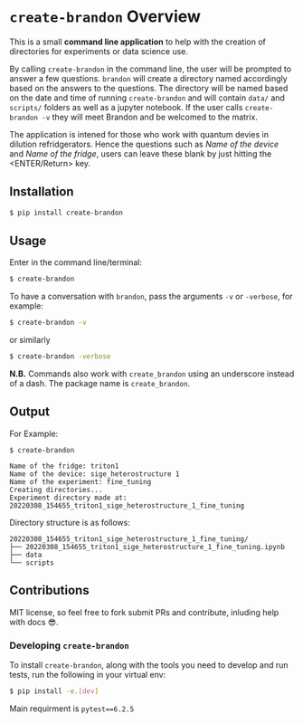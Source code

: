 # `create-brandon` Overview

This is a small **command line application** to help with the creation of directories for experiments or data science use.

By calling `create-brandon` in the command line, the user will be prompted to answer a few questions. `brandon` will create a directory named accordingly based on the answers to the questions. The directory will be named based on the date and time of running `create-brandon` and
will contain `data/` and `scripts/` folders as well as a jupyter notebook. If the user calls `create-brandon -v` they will meet Brandon and be welcomed to the matrix.

The application is intened for those who work with quantum devies in dilution refridgerators. Hence the questions such as _Name of the device_ and _Name of the fridge_, users can leave these blank by just hitting the <ENTER/Return> key.

## Installation

```bash
$ pip install create-brandon
```

## Usage

Enter in the command line/terminal:

```bash
$ create-brandon
```

To have a conversation with `brandon`, pass the arguments `-v` or `-verbose`, for example:

```bash
$ create-brandon -v
```

or similarly

```bash
$ create-brandon -verbose
```

**N.B.** Commands also work with `create_brandon` using an underscore instead of a dash. The package name is `create_brandon`.

## Output

For Example:

```
$ create-brandon

Name of the fridge: triton1
Name of the device: sige_heterostructure 1
Name of the experiment: fine_tuning
Creating directories...
Experiment directory made at: 20220308_154655_triton1_sige_heterostructure_1_fine_tuning
```

Directory structure is as follows:

```
20220308_154655_triton1_sige_heterostructure_1_fine_tuning/
├── 20220308_154655_triton1_sige_heterostructure_1_fine_tuning.ipynb
├── data
└── scripts
```

## Contributions

MIT license, so feel free to fork submit PRs and contribute, inluding help with docs 😎.

### Developing `create-brandon`

To install `create-brandon`, along with the tools you need to develop and run tests, run the following in your virtual env:

```bash
$ pip install -e.[dev]
```

Main requirment is `pytest==6.2.5`
